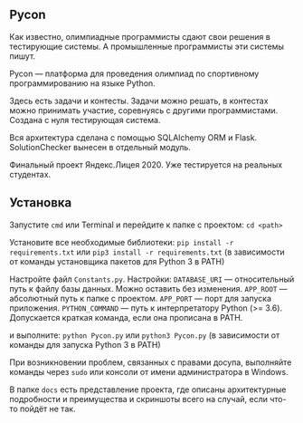 ## Pycon

Как известно, олимпиадные программисты сдают свои решения в тестирующие системы. А промышленные программисты эти системы пишут.

Pycon — платформа для проведения олимпиад по спортивному программированию на языке Python.

Здесь есть задачи и контесты. Задачи можно решать, в контестах можно принимать участие, соревнуясь с другими программистами. Создана с нуля тестирующая система. 

Вся архитектура сделана с помощью SQLAlchemy ORM и Flask. SolutionChecker вынесен в отдельный модуль.

Финальный проект Яндекс.Лицея 2020. Уже тестируется на реальных студентах.

## Установка
Запустите `cmd` или Terminal и перейдите к папке с проектом:
`cd <path>`

Установите все необходимые библиотеки:
`pip install -r requirements.txt` или `pip3 install -r requirements.txt` (в зависимости от команды установщика пакетов для Python 3 в PATH)

Настройте файл `Constants.py`. Настройки:
`DATABASE_URI` — относительный путь к файлу базы данных. Можно оставить без изменения.
`APP_ROOT` — абсолютный путь к папке с проектом.
`APP_PORT` — порт для запуска приложения.
`PYTHON_COMMAND` — путь к интерпретатору Python (>= 3.6). Допускается краткая команда, если она прописана в PATH. 

 и выполните:
`python Pycon.py` или `python3 Pycon.py` (в зависимости от команды для запуска Python 3 в PATH)

При возникновении проблем, связанных с правами досупа, выполняйте команды через `sudo` или консоли от имени администратора в Windows.

В папке `docs` есть представление проекта, где описаны архитектурные подробности и преимущества и скриншоты всего на случай, если что-то пойдёт не так.

